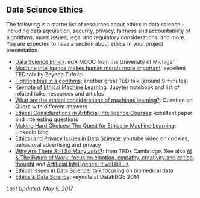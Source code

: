 ## Data Science Ethics  
The following is a starter list of resources about ethics in data science - including data aqcuisition, security, privacy, fairness and accountability of algorithms, moral issues, legal and regulatory considerations, and more. You are expected to have a section about ethics in your project presentation.
* [Data Science Ethics](https://www.edx.org/course/data-science-ethics-michiganx-ds101x-1): edX MOOC from the University of Michigan 
* [Machine intelligence makes human morals more important](https://www.ted.com/talks/zeynep_tufekci_machine_intelligence_makes_human_morals_more_important): excellent TED talk by Zeynep Tufekci 
* [Fighting bias in algorithms](https://www.ted.com/talks/joy_buolamwini_how_i_m_fighting_bias_in_algorithms): another great TED talk (around 9 minutes)
* [Keynote of Ethical Machine Learning](http://kjamistan.com/pydata-amsterdam-keynote-on-ethical-machine-learning/): Jupyter notebook and list of related talks, resources and articles 
* [What are the ethical considerations of machines learning?](https://www.quora.com/What-are-the-ethical-considerations-of-machines-learning): Question on Quora with different answers
* [Ethical Considerations in Artificial Intelligence Courses](https://arxiv.org/pdf/1701.07769.pdf): excellent paper and interesting questions 
* [Making Hard Choices: The Quest for Ethics in Machine Learning](https://engineering.linkedin.com/blog/2016/11/making-hard-choices--the-quest-for-ethics-in-machine-learning): LinkedIn blog 
* [Ethical and Privacy Issues in Data Science](https://www.youtube.com/watch?v=GZniJBygnX8): youtube video on cookies, behavioral advertising and privacy
* [Why Are There Still So Many Jobs?](https://www.youtube.com/watch?v=LCxcnUrokJo): from TEDx Cambridge. See also [AI & The Future of Work: focus on emotion, empathy, creativity and critical thought](https://www.youtube.com/watch?v=dRw4d2Si8LA) and [Artificial Intelligence: it will kill us](https://www.youtube.com/watch?v=BrNs0M77Pd4). 
* [Ethical Issues in Data Science](https://www.youtube.com/watch?v=qgAoLKiUPMM): talk focusing on biomedical data
* [Ethics & Data Science](https://www.youtube.com/watch?v=zCtHQXugrO0): keynote at DataEDGE 2014 

*Last Updated: May 9, 2017*

